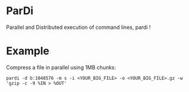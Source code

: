 # ParDi

Parallel and Distributed execution of command lines, pardi !

# Example

Compress a file in parallel using 1MB chunks:
```
pardi -d b:1048576 -m s -i <YOUR_BIG_FILE> -o <YOUR_BIG_FILE>.gz -w 'gzip -c -9 %IN > %OUT'

```
